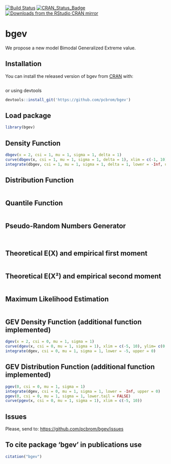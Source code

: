 <!-- # bgev <img src="man/figures/logo.png" align="right" /> -->

<!-- [![Downloads](http://cranlogs.r-pkg.org/badges/bgev?color=brightgreen)](http://www.r-pkg.org/pkg/bgev) -->

<!-- [![Downloads](http://cranlogs.r-pkg.org/badges/mRpostman?color=brightgreen)](http://www.r-pkg.org/pkg/mRpostman) -->

<!-- one space after links to display badges side by side -->

[![Build Status](https://travis-ci.org/pcbrom/bgev.svg?branch=main)](https://travis-ci.org/pcbrom/bgev)
[![CRAN\_Status\_Badge](https://www.r-pkg.org/badges/last-release/bgev)](https://cran.r-project.org/package=bgev)
[![Downloads from the RStudio CRAN mirror](https://cranlogs.r-pkg.org/badges/grand-total/bgev)](https://cran.r-project.org/package=bgev)



# bgev

<!-- badges: start -->
<!-- badges: end -->

We propose a new model Bimodal Generalized Extreme value. 


## Installation

You can install the released version of bgev from [CRAN](https://CRAN.R-project.org) with:

``` r

```
or using devtools

``` r
devtools::install_git('https://github.com/pcbrom/bgev')
```


## Load package

``` r
library(bgev)
```


## Density Function


``` r
dbgev(x = 2, csi = 1, mu = 1, sigma = 1, delta = 1)
curve(dbgev(x, csi = 1, mu = 1, sigma = 1, delta = 1), xlim = c(-1, 10))
integrate(dbgev, csi = 1, mu = 1, sigma = 1, delta = 1, lower = -Inf, upper = Inf)
```


## Distribution Function

``` r
```


## Quantile Function

``` r

```


## Pseudo-Random Numbers Generator

``` r
 
```


## Theoretical E(X) and empirical first moment

``` r

```


## Theoretical E(X²) and empirical second moment

``` r

```

## Maximum Likelihood Estimation

``` r

```


## GEV Density Function (additional function implemented)


``` r
dgev(x = 2, csi = 0, mu = 1, sigma = 1)
curve(dgev(x, csi = 0, mu = 1, sigma = 1), xlim = c(-5, 10), ylim= c(0, .4))
integrate(dgev, csi = 0, mu = 1, sigma = 1, lower = -5, upper = 0)
```


## GEV Distribution Function (additional function implemented)

``` r
pgev(0, csi = 0, mu = 1, sigma = 1)
integrate(dgev, csi = 0, mu = 1, sigma = 1, lower = -Inf, upper = 0)
pgev(0, csi = 0, mu = 1, sigma = 1, lower.tail = FALSE)
curve(pgev(x, csi = 0, mu = 1, sigma = 1), xlim = c(-5, 10))
```


## Issues

Please, send to: https://github.com/pcbrom/bgev/issues


## To cite package ‘bgev’ in publications use

``` r
citation("bgev")
```

